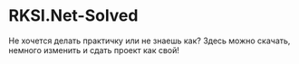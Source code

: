 # RKSI.Net-Solved
Не хочется делать практичку или не знаешь как?
Здесь можно скачать, немного изменить и сдать проект как свой!
